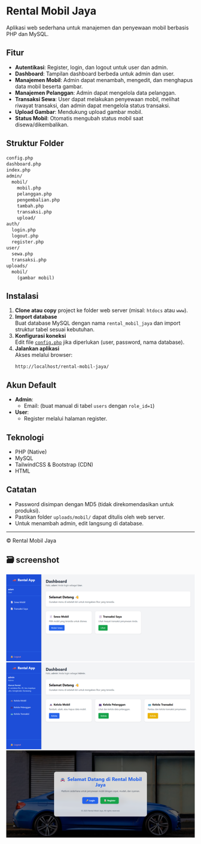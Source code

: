 # Rental Mobil Jaya

Aplikasi web sederhana untuk manajemen dan penyewaan mobil berbasis PHP dan MySQL.

## Fitur

- **Autentikasi**: Register, login, dan logout untuk user dan admin.
- **Dashboard**: Tampilan dashboard berbeda untuk admin dan user.
- **Manajemen Mobil**: Admin dapat menambah, mengedit, dan menghapus data mobil beserta gambar.
- **Manajemen Pelanggan**: Admin dapat mengelola data pelanggan.
- **Transaksi Sewa**: User dapat melakukan penyewaan mobil, melihat riwayat transaksi, dan admin dapat mengelola status transaksi.
- **Upload Gambar**: Mendukung upload gambar mobil.
- **Status Mobil**: Otomatis mengubah status mobil saat disewa/dikembalikan.

## Struktur Folder

```
config.php
dashboard.php
index.php
admin/
  mobil/
    mobil.php
    pelanggan.php
    pengembalian.php
    tambah.php
    transaksi.php
    upload/
auth/
  login.php
  logout.php
  register.php
user/
  sewa.php
  transaksi.php
uploads/
  mobil/
    (gambar mobil)
```

## Instalasi

1. **Clone atau copy** project ke folder web server (misal: `htdocs` atau `www`).
2. **Import database**  
   Buat database MySQL dengan nama `rental_mobil_jaya` dan import struktur tabel sesuai kebutuhan.
3. **Konfigurasi koneksi**  
   Edit file [`config.php`](../config.php) jika diperlukan (user, password, nama database).
4. **Jalankan aplikasi**  
   Akses melalui browser:  
   ```
   http://localhost/rental-mobil-jaya/
   ```

## Akun Default

- **Admin**:  
  - Email: (buat manual di tabel `users` dengan `role_id=1`)
- **User**:  
  - Register melalui halaman register.

## Teknologi

- PHP (Native)
- MySQL
- TailwindCSS & Bootstrap (CDN)
- HTML

## Catatan

- Password disimpan dengan MD5 (tidak direkomendasikan untuk produksi).
- Pastikan folder `uploads/mobil/` dapat ditulis oleh web server.
- Untuk menambah admin, edit langsung di database.

---

&copy; <?= date("Y") ?> Rental Mobil Jaya

## 🗃️ screenshot

![alt text](</auth/Cuplikan layar 2025-09-17 110631.png>) ![alt text](</auth/Cuplikan layar 2025-09-24 122110.png>) ![alt text](</auth/Cuplikan layar 2025-09-24 122223 - Salin.png>)